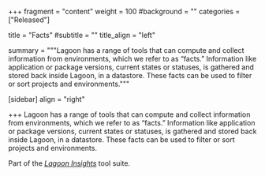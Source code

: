 +++
fragment = "content"
weight = 100
#background = ""
categories = ["Released"]

title = "Facts"
#subtitle = ""
title_align = "left"

summary = """Lagoon has a range of tools that can compute and collect information from environments, which we refer to as “facts.” Information like application or package versions, current states or statuses, is gathered and stored back inside Lagoon, in a datastore. These facts can be used to filter or sort projects and environments."""

[sidebar]
  align = "right"

+++
Lagoon has a range of tools that can compute and collect information from environments, which we refer to as “facts.” Information like application or package versions, current states or statuses, is gathered and stored back inside Lagoon, in a datastore. These facts can be used to filter or sort projects and environments.

Part of the *[Lagoon Insights](../lagoon-insights)* tool suite.
